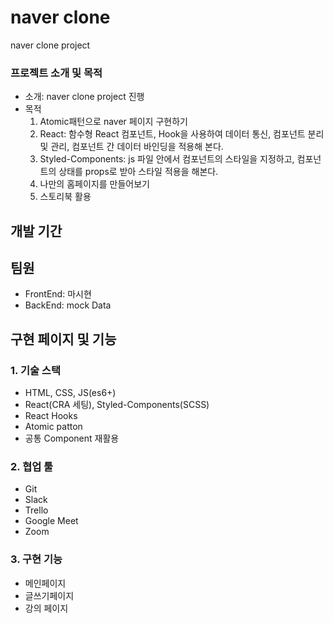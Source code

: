 # naver clone 

naver clone project 


### 프로젝트 소개 및 목적 

- 소개: naver clone project 진행 
- 목적
  1. Atomic패턴으로 naver 페이지 구현하기 
  2. React: 함수형 React 컴포넌트, Hook을 사용하여 데이터 통신, 컴포넌트 분리 및 관리, 컴포넌트 간 데이터 바인딩을 적용해 본다.
  3. Styled-Components: js 파일 안에서 컴포넌트의 스타일을 지정하고, 컴포넌트의 상태를 props로 받아 스타일 적용을 해본다.
  4. 나만의  홈페이지를 만들어보기
  5. 스토리북 활용


## 개발 기간


## 팀원

- FrontEnd: 마시현
- BackEnd: mock Data 


## 구현 페이지 및 기능


### 1. 기술 스택

- HTML, CSS, JS(es6+)
- React(CRA 세팅), Styled-Components(SCSS)
- React Hooks
- Atomic patton
- 공통 Component 재활용 

### 2. 협업 툴

- Git
- Slack
- Trello
- Google Meet
- Zoom

### 3. 구현 기능
- 메인페이지 
- 글쓰기페이지
- 강의 페이지 
